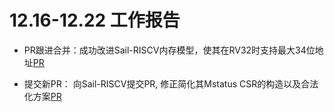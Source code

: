 # 12.16-12.22 工作报告

- PR跟进合并：成功改进Sail-RISCV内存模型，使其在RV32时支持最大34位地址[PR](https://github.com/riscv/sail-riscv/pull/641#event-15715302001)

- 提交新PR： 向Sail-RISCV提交PR, 修正简化其Mstatus CSR的构造以及合法化方案[PR](https://github.com/riscv/sail-riscv/pull/652#issuecomment-2556427171)
